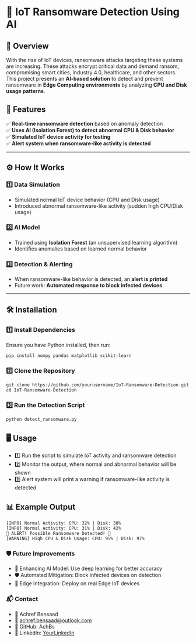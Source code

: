 # 🔐 IoT Ransomware Detection Using AI

## 📌 Overview
With the rise of IoT devices, ransomware attacks targeting these systems are increasing. These attacks encrypt critical data and demand ransom, compromising smart cities, Industry 4.0, healthcare, and other sectors.  
This project presents an **AI-based solution** to detect and prevent ransomware in **Edge Computing environments** by analyzing **CPU and Disk usage patterns**.

## 🎯 Features
✅ **Real-time ransomware detection** based on anomaly detection  
✅ **Uses AI (Isolation Forest) to detect abnormal CPU & Disk behavior**  
✅ **Simulated IoT device activity for testing**  
✅ **Alert system when ransomware-like activity is detected**  

---

## ⚙️ How It Works
### 1️⃣ **Data Simulation**
- Simulated normal IoT device behavior (CPU and Disk usage)
- Introduced abnormal ransomware-like activity (sudden high CPU/Disk usage)

### 2️⃣ **AI Model**
- Trained using **Isolation Forest** (an unsupervised learning algorithm)
- Identifies anomalies based on learned normal behavior

### 3️⃣ **Detection & Alerting**
- When ransomware-like behavior is detected, an **alert is printed**
- Future work: **Automated response to block infected devices**

---

## 🛠️ Installation

### **1️⃣ Install Dependencies**
Ensure you have Python installed, then run:
```
pip install numpy pandas matplotlib scikit-learn
```
### **2️⃣ Clone the Repository**
```
git clone https://github.com/yourusername/IoT-Ransomware-Detection.git
cd IoT-Ransomware-Detection
```
### **3️⃣ Run the Detection Script**
```python detect_ransomware.py```

## 🖥️ Usage
- 1️⃣ Run the script to simulate IoT activity and ransomware detection
- 2️⃣ Monitor the output, where normal and abnormal behavior will be shown
- 3️⃣ Alert system will print a warning if ransomware-like activity is detected

## 📊 Example Output
```[INFO] Normal Activity: CPU: 30% | Disk: 40%
[INFO] Normal Activity: CPU: 32% | Disk: 38%
[INFO] Normal Activity: CPU: 31% | Disk: 42%
🚨 ALERT! Possible Ransomware Detected! 🚨
[WARNING] High CPU & Disk Usage: CPU: 95% | Disk: 97%
```

### 🛡️ Future Improvements
- 🚀 Enhancing AI Model: Use deep learning for better accuracy
- 🛡️ Automated Mitigation: Block infected devices on detection
- 📡 Edge Integration: Deploy on real Edge IoT devices

### 📬 Contact
- 👤 Achref Bensaad
- 📧 achref.bensaad@outlook.com
- 🐙 GitHub: AchBs
- 🚀 LinkedIn: [YourLinkedIn](https://www.linkedin.com/in/achref-bensaad/)

